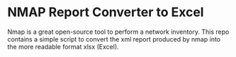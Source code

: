 # NMAP Report Converter to Excel

Nmap is a great open-source tool to perform a network inventory.
This repo contains a simple script to convert the xml report produced by nmap into the more readable format xlsx (Excel).
